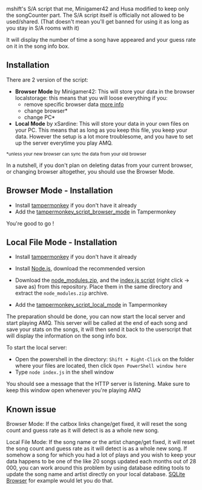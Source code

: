 mshift's S/A script that me, Minigamer42 and Husa modified to keep only the songCounter part. The S/A script itself is officially not allowed to be used/shared. (That doesn't mean you'll get banned for using it as long as you stay in S/A rooms with it)

It will display the number of time a song have appeared and your guess rate on it in the song info box.

## Installation

There are 2 version of the script:

- **Browser Mode** by Minigamer42: This will store your data in the browser localstorage: this means that you will loose everything if you:
  - remove specific browser data [more info](https://stackoverflow.com/a/37105645)
  - change browser*
  - change PC*
- **Local Mode** by xSardine: This will store your data in your own files on your PC. This means that as long as you keep this file, you keep your data. However the setup is a lot more troublesome, and you have to set up the server everytime you play AMQ.

<sup>*unless your new browser can sync the data from your old browser</sup>

In a nutshell, if you don't plan on deleting datas from your current browser, or changing browser altogether, you should use the Browser Mode.

## Browser Mode - Installation

- Install [tampermonkey](https://www.tampermonkey.net/) if you don't have it already
- Add the [tampermonkey_script_browser_mode](https://raw.githubusercontent.com/Minigamer42/scripts/master/src/amq%20song%20history%20(with%20localStorage).user.js) in Tampermonkey

You're good to go !

## Local File Mode - Installation

- Install [tampermonkey](https://www.tampermonkey.net/) if you don't have it already

- Install [Node.js](https://nodejs.org/en/), download the recommended version

- Download the [node_modules.zip](https://github.com/xSardine/AMQ-Stuff/raw/main/songCountGuessRate/node_modules.zip), and the [index.js script](https://raw.githubusercontent.com/xSardine/AMQ-Stuff/main/songCountGuessRate/index.js) (right click → save as) from this repository. Place them in the same directory and extract the `node_modules.zip` archive.

- Add the [tampermonkey_script_local_mode](https://github.com/xSardine/AMQ-Stuff/raw/main/songCountGuessRate/tampermonkey_script_local_mode.user.js) in Tampermonkey

The preparation should be done, you can now start the local server and start playing AMQ.
This server will be called at the end of each song and save your stats on the songs, it will then send it back to the userscript that will display the information on the song info box.

To start the local server:

- Open the powershell in the directory: `Shift + Right-Click` on the folder where your files are located, then click `Open PowerShell window here`
- Type `node index.js` in the shell window

You should see a message that the HTTP server is listening. Make sure to keep this window open whenever you're playing AMQ

## Known issue

Browser Mode: If the catbox links change/get fixed, it will reset the song count and guess rate as it will detect is as a whole new song.

Local File Mode:
If the song name or the artist change/get fixed, it will reset the song count and guess rate as it will detect is as a whole new song.
If somehow a song for which you had a lot of plays and you wish to keep your data happens to be one of the like 20 songs updated each months out of 28 000, you can work around this problem by using database editing tools to update the song name and artist directly on your local database. [SQLite Browser](https://sqlitebrowser.org/) for example would let you do that.
